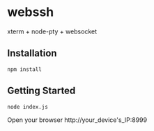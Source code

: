 # webssh
xterm + node-pty + websocket

## Installation   
    npm install
    
## Getting Started
    node index.js
    
Open your browser http://your_device's_IP:8999    
